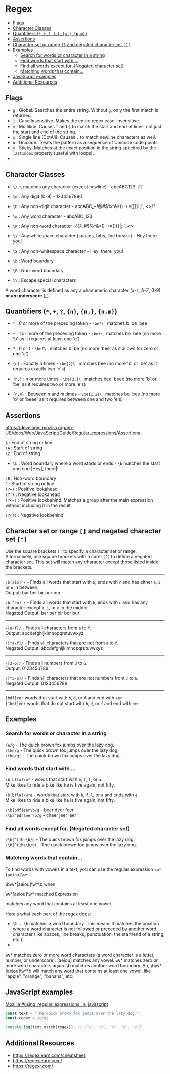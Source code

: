 # Regex

- [Flags](#flags)
- [Character Classes](#character-classes)
- [Quantifiers (`*`, `+`, `?`, `{n}`, `{n,}`, `{n,m}`)](#quantifiers----n-n-nm)
- [Assertions](#assertions)
- [Character set or range `[]` and negated character set `[^]`](#character-set-or-range--and-negated-character-set-)
- [Examples](#examples)
  - [Search for words or character in a string](#search-for-words-or-character-in-a-string)
  - [Find words that start with ...](#find-words-that-start-with-)
  - [Find all words except for. (Negated character set)](#find-all-words-except-for-negated-character-set)
  - [Matching words that contain...](#matching-words-that-contain)
- [JavaScript examples](#javascript-examples)
- [Additional Resources](#additional-resources)

## Flags

- `g` : Global. Searches the entire string. Without `g`, only the first match is returned.
- `i` : Case Insensitive. Makes the entire regex case-insensitive.
- `m` : Multiline. Causes `^` and `$` to match the start and end of lines, not just the start and end of the string.
- `s` : Single line (DotAll). Causes `.` to match newline characters as well.
- `u` : Unicode. Treats the pattern as a sequence of Unicode code points.
- `y` : Sticky. Matches at the exact position in the string specified by the `lastIndex` property (useful with loops).
- 
## Character Classes

<div class="spaced-out"></div>

- `\/.\` matches any character (except newline) - <span class='font-mono txt-yellow dark'>a</span><span class='font-mono txt-yellow dark'>b</span><span class='font-mono txt-yellow dark'>c</span><span class='font-mono txt-yellow dark'>A</span><span class='font-mono txt-yellow dark'>B</span><span class='font-mono txt-yellow dark'>C</span><span class='font-mono txt-yellow dark'>1</span><span class='font-mono txt-yellow dark'>2</span><span class='font-mono txt-yellow dark'>3</span><span class='font-mono txt-yellow dark'> </span><span class='font-mono txt-yellow dark'>.</span><span class='font-mono txt-yellow dark'>:</span><span class='font-mono txt-yellow dark'>!</span><span class='font-mono txt-yellow dark'>?</span>

- `\d` : Any digit (0-9) - <span class='font-mono txt-yellow dark'>1</span><span class='font-mono txt-yellow dark'>2</span><span class='font-mono txt-yellow dark'>3</span><span class='font-mono txt-yellow dark'>4</span><span class='font-mono txt-yellow dark'>5</span><span class='font-mono txt-yellow dark'>6</span><span class='font-mono txt-yellow dark'>7</span><span class='font-mono txt-yellow dark'>8</span><span class='font-mono txt-yellow dark'>9</span><span class='font-mono txt-yellow dark'>0</span>

- `\D` : Any non-digit character - <span class='font-mono txt-yellow dark'>a</span><span class='font-mono txt-yellow dark'>b</span><span class='font-mono txt-yellow dark'>c</span><span class='font-mono txt-yellow dark'>A</span><span class='font-mono txt-yellow dark'>B</span><span class='font-mono txt-yellow dark'>C</span><span class='font-mono txt-yellow dark'>_</span><span class='font-mono txt-yellow dark'>~</span><span class='font-mono txt-yellow dark'>!</span><span class='font-mono txt-yellow dark'>@</span><span class='font-mono txt-yellow dark'>#</span><span class='font-mono txt-yellow dark'>$</span><span class='font-mono txt-yellow dark'>%</span><span class='font-mono txt-yellow dark'>^</span><span class='font-mono txt-yellow dark'>&</span><span class='font-mono txt-yellow dark'>*</span><span class='font-mono txt-yellow dark'>(</span><span class='font-mono txt-yellow dark'>)</span><span class='font-mono txt-yellow dark'>-</span><span class='font-mono txt-yellow dark'>+</span><span class='font-mono txt-yellow dark'>=</span><span class='font-mono txt-yellow dark'>[</span><span class='font-mono txt-yellow dark'>]</span><span class='font-mono txt-yellow dark'>{</span><span class='font-mono txt-yellow dark'>}</span><span class='font-mono txt-yellow dark'>|</span><span class='font-mono txt-yellow dark'>;</span><span class='font-mono txt-yellow dark'>:</span><span class='font-mono txt-yellow dark'>'</span><span class='font-mono txt-yellow dark'>,</span><span class='font-mono txt-yellow dark'>.</span><span class='font-mono txt-yellow dark'>&lt;</span><span class='font-mono txt-yellow dark'>&gt;</span><span class='font-mono txt-yellow dark'>/</span><span class='font-mono txt-yellow dark'>?</span>


- `\w` : Any word character - <span class='font-mono txt-yellow dark'>a</span><span class='font-mono txt-yellow dark'>b</span><span class='font-mono txt-yellow dark'>c</span><span class='font-mono txt-yellow dark'>A</span><span class='font-mono txt-yellow dark'>B</span><span class='font-mono txt-yellow dark'>C</span><span class='font-mono txt-yellow dark'>_</span><span class='font-mono txt-yellow dark'>1</span><span class='font-mono txt-yellow dark'>2</span><span class='font-mono txt-yellow dark'>3</span><span class='font-mono txt-yellow dark'>

- `\W` : Any non-word character <span class='font-mono txt-yellow dark'>~</span><span class='font-mono txt-yellow dark'>!</span><span class='font-mono txt-yellow dark'>@</span>_<span class='font-mono txt-yellow dark'>#</span><span class='font-mono txt-yellow dark'>$</span><span class='font-mono txt-yellow dark'>%</span><span class='font-mono txt-yellow dark'>^</span><span class='font-mono txt-yellow dark'>&</span><span class='font-mono txt-yellow dark'>*</span><span class='font-mono txt-yellow dark'>(</span><span class='font-mono txt-yellow dark'>)</span><span class='font-mono txt-yellow dark'>-</span><span class='font-mono txt-yellow dark'>+</span><span class='font-mono txt-yellow dark'>=</span><span class='font-mono txt-yellow dark'>[</span><span class='font-mono txt-yellow dark'>]</span><span class='font-mono txt-yellow dark'>{</span><span class='font-mono txt-yellow dark'>}</span><span class='font-mono txt-yellow dark'>|</span><span class='font-mono txt-yellow dark'>;</span><span class='font-mono txt-yellow dark'>:</span><span class='font-mono txt-yellow dark'>'</span><span class='font-mono txt-yellow dark'>,</span><span class='font-mono txt-yellow dark'>.</span><span class='font-mono txt-yellow dark'>&lt;</span><span class='font-mono txt-yellow dark'>&gt;</span>

- `\s` : Any whitespace character (spaces, tabs, line breaks) - Hey<span class='font-mono txt-yellow dark'> </span>there<span class='font-mono txt-yellow dark'> </span>you!
  
- `\S` : Any non-whitespace character - <span class='font-mono txt-yellow dark'>H</span><span class='font-mono txt-yellow dark'>e</span><span class='font-mono txt-yellow dark'>y</span>&nbsp;&nbsp;<span class='font-mono txt-yellow dark'>t</span><span class='font-mono txt-yellow dark'>h</span><span class='font-mono txt-yellow dark'>e</span><span class='font-mono txt-yellow dark'>r</span><span class='font-mono txt-yellow dark'>e</span>&nbsp;&nbsp;<span class='font-mono txt-yellow dark'>y</span><span class='font-mono txt-yellow dark'>o</span><span class='font-mono txt-yellow dark'>u</span><span class='font-mono txt-yellow dark'>!</span>

- `\b` : Word boundary
- `\B` : Non-word boundary
- `\\` : Escape special characters



A word character is defined as any alphanumeric character (a-z, A-Z, 0-9) **or an underscore** (\_).


## Quantifiers (`*`, `+`, `?`, `{n}`, `{n,}`, `{n,m}`) 

<div class="spaced-out"></div>

- `*` : 0 or more of the preceding token - `\be*\ ` matches <span class='font-mono txt-yellow dark'>b</span>&nbsp;&nbsp;<span class='font-mono txt-yellow dark'>be</span>&nbsp;&nbsp;<span class='font-mono txt-yellow dark'>bee</span>
- `+` : 1 or more of the preceding token - `\be+\ ` matches <span class='font-mono txt-yellow dark'>be</span>&nbsp;&nbsp;<span class='font-mono txt-yellow dark'>bee</span> (no more 'b' as it requires at least one 'e')

- `?` : 0 or 1 - `\be?\ ` matches <span class='font-mono txt-yellow dark'>b</span>&nbsp;&nbsp;<span class='font-mono txt-yellow dark'>be</span> (no more 'bee' as it allows for zero or one 'e')
- `{n}` : Exactly n times - `\be{2}\ ` matches <span class='font-mono txt-yellow dark'>bee</span> (no more 'b' or 'be' as it requires exactly two 'e's)
- `{n,}` : n or more times - `\be{2,}\ ` matches <span class='font-mono txt-yellow dark'>bee</span>&nbsp;&nbsp;<span class='font-mono txt-yellow dark'>beee</span> (no more 'b' or 'be' as it requires two or more 'e's)
- `{n,m}` : Between n and m times - `\be{1,2}\ ` matches <span class='font-mono txt-yellow dark'>be</span>&nbsp;&nbsp;<span class='font-mono txt-yellow dark'>bee</span> (no more 'b' or 'beee' as it requires between one and two 'e's)

## Assertions

<a href="https://developer.mozilla.org/en-US/docs/Web/JavaScript/Guide/Regular_expressions/Assertions" target="blank">https://developer.mozilla.org/en-US/docs/Web/JavaScript/Guide/Regular_expressions/Assertions</a>

`$` : End of string or line <br>
`\A` : Start of string <br>
`\Z` : End of string <br>

- `\b` : Word boundary where a word starts or ends - `\b` matches the start and end <span class='font-mono txt-yellow dark'>|</span>Hey<span class='font-mono txt-yellow dark'>|</span>, there<span class='font-mono txt-yellow dark'>|</span>!

`\B` : Non-word boundary <br>
`^` : Start of string or line <br>
`(?=)` : Positive lookahead <br>
`(?!)` : Negative lookahead <br>
`(?<=)` : Positive lookbehind. Matches a group after the main expression without including it in the result. <br>


`(?<!)` : Negative lookbehind <br>





## Character set or range `[]` and negated character set `[^]`

Use the square brackets `[]` to specify a character set or range. Alternatively, use
square brackets with a caret `[^]` to define a negated character set. This set will match
any character except those listed inside the brackets.

---

`/b[aio]r/` - Finds all words that start with `b`, ends with `r` and has either `a`, `i` or `o` in between. <br>
Output:  <span class='font-mono txt-yellow dark'>bar</span> ber <span class='font-mono txt-yellow dark'>bir</span> <span class='font-mono txt-yellow dark'>bor</span> bur

`/b[^eu]r/` - Finds all words that start with `b`, ends with `r` and has any character except `a`, `i`, or `o` in the middle. <br>
Negated Output: bar <span class='txt-yellow dark'>ber</span> bir bor <span class='txt-yellow dark'>bur</span>

---

`/[a-f]/` - Finds all characters from `a` to `f`. <br>
Output: <span class='txt-yellow dark'>a</span><span class='txt-yellow dark'>b</span><span class='txt-yellow dark'>c</span><span class='txt-yellow dark'>d</span><span class='txt-yellow dark'>e</span><span class='txt-yellow dark'>f</span>ghijklmnopqrstuvwxyz

`/[^a-f]/` - Finds all characters that are not from `a` to `f`. <br>
Negated Output: abcdef<span class='txt-yellow dark'>g</span><span class='txt-yellow dark'>h</span><span class='txt-yellow dark'>i</span><span class='txt-yellow dark'>j</span><span class='txt-yellow dark'>k</span><span class='txt-yellow dark'>l</span><span class='txt-yellow dark'>m</span><span class='txt-yellow dark'>n</span><span class='txt-yellow dark'>o</span><span class='txt-yellow dark'>p</span><span class='txt-yellow dark'>q</span><span class='txt-yellow dark'>r</span><span class='txt-yellow dark'>s</span><span class='txt-yellow dark'>t</span><span class='txt-yellow dark'>u</span><span class='txt-yellow dark'>v</span><span class='txt-yellow dark'>w</span><span class='txt-yellow dark'>x</span><span class='txt-yellow dark'>y</span><span class='txt-yellow dark'>z</span>

---

`/[3-6]/` - Finds all numbers from `3` to `6`. <br>
Output: 012<span class='txt-yellow dark'>3</span><span class='txt-yellow dark'>4</span><span class='txt-yellow dark'>5</span><span class='txt-yellow dark'>6</span>789

`/[^3-6]/` - Finds all characters that are not numbers from `3` to `6`. <br>
Negated Output: <span class='txt-yellow dark'>0</span><span class='txt-yellow dark'>1</span><span class='txt-yellow dark'>2</span>3456<span class='txt-yellow dark'>7</span><span class='txt-yellow dark'>8</span><span class='txt-yellow dark'>9</span>

---

`[bdf]eer` words that start with `b`, `d`, or `f` and end with `eer` <br>
`[^bdf]eer` words that do not start with `b`, `d`, or `f` and end with `eer` <br>


## Examples

### Search for words or character in a string

`/e/g` - Th<span class="font-mono txt-yellow fw9">e</span> quick brown fox jumps ov<span class="font-mono txt-yellow fw9">e</span>r th<span class="font-mono txt-yellow fw9">e</span> lazy dog. <br>
`/the/g` - The quick brown fox jumps over <span class="font-mono txt-yellow fw9">the</span> lazy dog. <br>
`/the/gi` - <span class="font-mono txt-yellow fw9">The</span> quick brown fox jumps over <span class="font-mono txt-yellow fw9">the</span> lazy dog. <br>

### Find words that start with ...

`\b[bfla]\w*` - words that start with `b`, `f`, `l`, or `a` <br>
Mike <span class='txt-yellow dark'>likes</span> to ride <span class='txt-yellow dark'>a</span> <span class='txt-yellow dark'>bike</span> <span class='txt-yellow dark'>like</span> he is <span class='txt-yellow dark'>five</span> <span class='txt-yellow dark'>again</span>, not <span class='txt-yellow dark'>fifty</span>.

`\b[bfla]\w*e` - words that start with `b`, `f`, `l`, or `a` and ends with `e`<br>
Mike <span class='txt-yellow dark'>likes</span> to ride a <span class='txt-yellow dark'>bike</span> <span class='txt-yellow dark'>like</span> he is <span class='txt-yellow dark'>five</span> again, not fifty.

`/\b[bdf]eer\b/g` - <span class="font-mono txt-yellow fw9">beer</span> <span class="font-mono txt-yellow fw9">deer</span> <span class="font-mono txt-yellow fw9">feer</span> <br>
`/\b[^bdf]eer\b/g` - <span class="font-mono txt-yellow fw9">cheer</span> <span class="font-mono txt-yellow fw9">jeer</span> <span class="font-mono txt-yellow fw9">leer</span> <br>

### Find all words except for. (Negated character set)

`/\b[^t]he\b/g` - The quick brown fox jumps over <span class="font-mono txt-yellow fw9">the</span> lazy dog. <br>
`/\b[^t]he\b/gi` - <span class="font-mono txt-yellow fw9">The</span> quick brown fox jumps over <span class="font-mono txt-yellow fw9">the</span> lazy dog. <br>


### Matching words that contain...

To find words with vowels in a text, you can use the regular expression `\w*[aeiou]\w*`.

\b\w*[aeiou]\w*\b when 

\w*[aeiou]\w* matched Expression

matches any word that contains at least one vowel.

Here's what each part of the regex does:

- `\b`.....`\b` matches a word boundary. This means it matches the position where a word character is not followed or preceded by another word character (like spaces, line breaks, punctuation, the start/end of a string, etc.).
- 
\w* matches zero or more word characters (a word character is a letter, number, or underscore).
[aeiou] matches any vowel.
\w* matches zero or more word characters again.
\b matches another word boundary.
So, \b\w*[aeiou]\w*\b will match any word that contains at least one vowel, like "apple", "orange", "banana", etc.

## JavaScript examples

<a href="https://developer.mozilla.org/en-US/docs/Web/JavaScript/Guide/Regular_expressions#using_regular_expressions_in_javascript" target="blank">Mozilla #using_regular_expressions_in_javascript</a>

```js
const text = "The quick brown fox jumps over the lazy dog.";
const regex = /e/g;

console.log(text.match(regex)); // ["e", "e", "e", "e", "e"]
```


## Additional Resources

- <a href="https://regexlearn.com/cheatsheet" target="blank">https://regexlearn.com/cheatsheet</a>
- <a href="https://regexlearn.com/" target="blank">https://regexlearn.com/</a>
- <a href="https://regexr.com/" target="blank">https://regexr.com/</a>

<script src="/js/testing.js"></script>